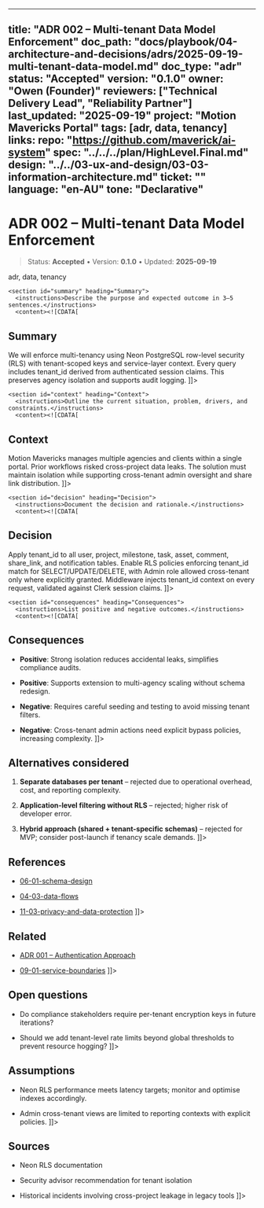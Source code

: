 <!-- ai:managed start file="docs/playbook/04-architecture-and-decisions/adrs/2025-09-19-multi-tenant-data-model.md" responsibility="docs" strategy="replace" -->
---
title: "ADR 002 – Multi-tenant Data Model Enforcement"
doc_path: "docs/playbook/04-architecture-and-decisions/adrs/2025-09-19-multi-tenant-data-model.md"
doc_type: "adr"
status: "Accepted"
version: "0.1.0"
owner: "Owen (Founder)"
reviewers: ["Technical Delivery Lead", "Reliability Partner"]
last_updated: "2025-09-19"
project: "Motion Mavericks Portal"
tags: [adr, data, tenancy]
links:
  repo: "https://github.com/maverick/ai-system"
  spec: "../../../plan/HighLevel.Final.md"
  design: "../../03-ux-and-design/03-03-information-architecture.md"
  ticket: "<PLACEHOLDER>"
language: "en-AU"
tone: "Declarative"
---

# ADR 002 – Multi-tenant Data Model Enforcement

> Status: **Accepted** • Version: **0.1.0** • Updated: **2025-09-19**

<doc xmlns="urn:docs:universal"
     type="adr"
     path="docs/playbook/04-architecture-and-decisions/adrs/2025-09-19-multi-tenant-data-model.md"
     version="0.1.0"
     status="Accepted"
     owner="Owen (Founder)">

  <meta>
    <link rel="repo" href="https://github.com/maverick/ai-system"/>
    <link rel="spec" href="../../../plan/HighLevel.Final.md"/>
    <link rel="design" href="../../03-ux-and-design/03-03-information-architecture.md"/>
    <tags>adr, data, tenancy</tags>
  </meta>

  <sections>

    <section id="summary" heading="Summary">
      <instructions>Describe the purpose and expected outcome in 3–5 sentences.</instructions>
      <content><![CDATA[
## Summary
We will enforce multi-tenancy using Neon PostgreSQL row-level security (RLS) with tenant-scoped keys and service-layer context. Every query includes tenant_id derived from authenticated session claims. This preserves agency isolation and supports audit logging.
]]></content>
    </section>

    <section id="context" heading="Context">
      <instructions>Outline the current situation, problem, drivers, and constraints.</instructions>
      <content><![CDATA[
## Context
Motion Mavericks manages multiple agencies and clients within a single portal. Prior workflows risked cross-project data leaks. The solution must maintain isolation while supporting cross-tenant admin oversight and share link distribution.
]]></content>
    </section>

    <section id="decision" heading="Decision">
      <instructions>Document the decision and rationale.</instructions>
      <content><![CDATA[
## Decision
Apply tenant_id to all user, project, milestone, task, asset, comment, share_link, and notification tables. Enable RLS policies enforcing tenant_id match for SELECT/UPDATE/DELETE, with Admin role allowed cross-tenant only where explicitly granted. Middleware injects tenant_id context on every request, validated against Clerk session claims.
]]></content>
    </section>

    <section id="consequences" heading="Consequences">
      <instructions>List positive and negative outcomes.</instructions>
      <content><![CDATA[
## Consequences
- **Positive**: Strong isolation reduces accidental leaks, simplifies compliance audits.
- **Positive**: Supports extension to multi-agency scaling without schema redesign.
- **Negative**: Requires careful seeding and testing to avoid missing tenant filters.
- **Negative**: Cross-tenant admin actions need explicit bypass policies, increasing complexity.
]]></content>
    </section>

    <section id="alternatives" heading="Alternatives considered">
      <content><![CDATA[
## Alternatives considered
1. **Separate databases per tenant** – rejected due to operational overhead, cost, and reporting complexity.
2. **Application-level filtering without RLS** – rejected; higher risk of developer error.
3. **Hybrid approach (shared + tenant-specific schemas)** – rejected for MVP; consider post-launch if tenancy scale demands.
]]></content>
    </section>

    <section id="references" heading="References">
      <content><![CDATA[
## References
- [06-01-schema-design](../../06-data-model-and-storage/06-01-schema-design.md)
- [04-03-data-flows](../04-03-data-flows.md)
- [11-03-privacy-and-data-protection](../11-security-and-compliance/11-03-privacy-and-data-protection.md)
]]></content>
    </section>

    <section id="related" heading="Related">
      <content><![CDATA[
## Related
- [ADR 001 – Authentication Approach](2025-09-19-authentication-approach.md)
- [09-01-service-boundaries](../../09-backend/09-01-service-boundaries.md)
]]></content>
    </section>

    <section id="open_questions" heading="Open questions">
      <content><![CDATA[
## Open questions
- Do compliance stakeholders require per-tenant encryption keys in future iterations?
- Should we add tenant-level rate limits beyond global thresholds to prevent resource hogging?
]]></content>
    </section>

    <section id="assumptions" heading="Assumptions">
      <content><![CDATA[
## Assumptions
- Neon RLS performance meets latency targets; monitor and optimise indexes accordingly.
- Admin cross-tenant views are limited to reporting contexts with explicit policies.
]]></content>
    </section>

    <section id="sources" heading="Sources">
      <content><![CDATA[
## Sources
- Neon RLS documentation
- Security advisor recommendation for tenant isolation
- Historical incidents involving cross-project leakage in legacy tools
]]></content>
    </section>

  </sections>
</doc>
<!-- ai:managed end -->

